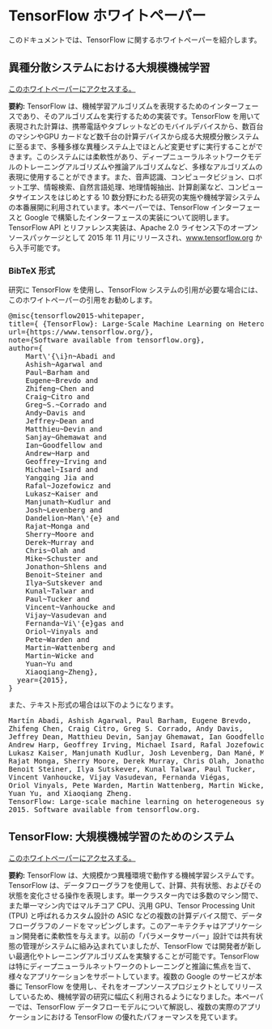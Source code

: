 # TensorFlow ホワイトペーパー

このドキュメントでは、TensorFlow に関するホワイトペーパーを紹介します。

## 異種分散システムにおける大規模機械学習

[このホワイトペーパーにアクセスする。](https://static.googleusercontent.com/media/research.google.com/en//pubs/archive/45166.pdf)

**要約:** TensorFlow は、機械学習アルゴリズムを表現するためのインターフェースであり、そのアルゴリズムを実行するための実装です。TensorFlow を用いて表現された計算は、携帯電話やタブレットなどのモバイルデバイスから、数百台のマシンやGPU カードなど数千台の計算デバイスから成る大規模分散システムに至るまで、多種多様な異種システム上でほとんど変更せずに実行することができます。このシステムには柔軟性があり、ディープニューラルネットワークモデルのトレーニングアルゴリズムや推論アルゴリズムなど、多様なアルゴリズムの表現に使用することができます。また、音声認識、コンピュータビジョン、ロボット工学、情報検索、自然言語処理、地理情報抽出、計算創薬など、コンピュータサイエンスをはじめとする 10 数分野にわたる研究の実施や機械学習システムの本番展開に利用されています。本ペーパーでは、TensorFlow インターフェースと Google で構築したインターフェースの実装について説明します。TensorFlow API とリファレンス実装は、Apache 2.0 ライセンス下のオープンソースパッケージとして 2015 年 11 月にリリースされ、www.tensorflow.org から入手可能です。

### BibTeX 形式

研究に TensorFlow を使用し、TensorFlow システムの引用が必要な場合には、このホワイトペーパーの引用をお勧めします。

<pre>@misc{tensorflow2015-whitepaper,
title={ {TensorFlow}: Large-Scale Machine Learning on Heterogeneous Systems},
url={https://www.tensorflow.org/},
note={Software available from tensorflow.org},
author={
    Mart\'{\i}n~Abadi and
    Ashish~Agarwal and
    Paul~Barham and
    Eugene~Brevdo and
    Zhifeng~Chen and
    Craig~Citro and
    Greg~S.~Corrado and
    Andy~Davis and
    Jeffrey~Dean and
    Matthieu~Devin and
    Sanjay~Ghemawat and
    Ian~Goodfellow and
    Andrew~Harp and
    Geoffrey~Irving and
    Michael~Isard and
    Yangqing Jia and
    Rafal~Jozefowicz and
    Lukasz~Kaiser and
    Manjunath~Kudlur and
    Josh~Levenberg and
    Dandelion~Man\'{e} and
    Rajat~Monga and
    Sherry~Moore and
    Derek~Murray and
    Chris~Olah and
    Mike~Schuster and
    Jonathon~Shlens and
    Benoit~Steiner and
    Ilya~Sutskever and
    Kunal~Talwar and
    Paul~Tucker and
    Vincent~Vanhoucke and
    Vijay~Vasudevan and
    Fernanda~Vi\'{e}gas and
    Oriol~Vinyals and
    Pete~Warden and
    Martin~Wattenberg and
    Martin~Wicke and
    Yuan~Yu and
    Xiaoqiang~Zheng},
  year={2015},
}
</pre>

また、テキスト形式の場合は以下のようになります。

<pre>Martín Abadi, Ashish Agarwal, Paul Barham, Eugene Brevdo,
Zhifeng Chen, Craig Citro, Greg S. Corrado, Andy Davis,
Jeffrey Dean, Matthieu Devin, Sanjay Ghemawat, Ian Goodfellow,
Andrew Harp, Geoffrey Irving, Michael Isard, Rafal Jozefowicz, Yangqing Jia,
Lukasz Kaiser, Manjunath Kudlur, Josh Levenberg, Dan Mané, Mike Schuster,
Rajat Monga, Sherry Moore, Derek Murray, Chris Olah, Jonathon Shlens,
Benoit Steiner, Ilya Sutskever, Kunal Talwar, Paul Tucker,
Vincent Vanhoucke, Vijay Vasudevan, Fernanda Viégas,
Oriol Vinyals, Pete Warden, Martin Wattenberg, Martin Wicke,
Yuan Yu, and Xiaoqiang Zheng.
TensorFlow: Large-scale machine learning on heterogeneous systems,
2015. Software available from tensorflow.org.
</pre>

## TensorFlow: 大規模機械学習のためのシステム

[このホワイトペーパーにアクセスする。](https://www.usenix.org/system/files/conference/osdi16/osdi16-abadi.pdf)

**要約:** TensorFlow は、大規模かつ異種環境で動作する機械学習システムです。TensorFlow は、データフローグラフを使用して、計算、共有状態、およびその状態を変化させる操作を表現します。単一クラスター内では多数のマシン間で、また単一マシン内ではマルチコア CPU、汎用 GPU、Tensor Processing Unit (TPU) と呼ばれるカスタム設計の ASIC などの複数の計算デバイス間で、データフローグラフのノードをマッピングします。このアーキテクチャはアプリケーション開発者に柔軟性を与えます。以前の「パラメータサーバー」設計では共有状態の管理がシステムに組み込まれていましたが、TensorFlow では開発者が新しい最適化やトレーニングアルゴリズムを実験することが可能です。TensorFlow は特にディープニューラルネットワークのトレーニングと推論に焦点を当て、様々なアプリケーションをサポートしています。複数の Google のサービスが本番に TensorFlow を使用し、それをオープンソースプロジェクトとしてリリースしているため、機械学習の研究に幅広く利用されるようになりました。本ペーパーでは、TensorFlow データフローモデルについて解説し、複数の実際のアプリケーションにおける TensorFlow の優れたパフォーマンスを見ています。

